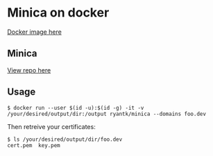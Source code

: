 # Minica on docker

[Docker image here](https://hub.docker.com/r/ryantk/minica)

## Minica

[View repo here](https://github.com/jsha/minica)

## Usage

```
$ docker run --user $(id -u):$(id -g) -it -v /your/desired/output/dir:/output ryantk/minica --domains foo.dev
```

Then retreive your certificates:

```
$ ls /your/desired/output/dir/foo.dev
cert.pem  key.pem
```
